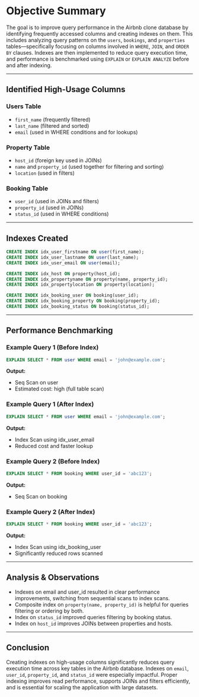 # Objective Summary

The goal is to improve query performance in the Airbnb clone database by identifying frequently accessed columns and creating indexes on them. This includes analyzing query patterns on the `users`, `bookings`, and `properties` tables—specifically focusing on columns involved in `WHERE`, `JOIN`, and `ORDER BY` clauses. Indexes are then implemented to reduce query execution time, and performance is benchmarked using `EXPLAIN` or `EXPLAIN ANALYZE` before and after indexing.

---

## Identified High-Usage Columns

### Users Table

* `first_name` (frequently filtered)
* `last_name` (filtered and sorted)
* `email` (used in WHERE conditions and for lookups)

### Property Table

* `host_id` (foreign key used in JOINs)
* `name` and `property_id` (used together for filtering and sorting)
* `location` (used in filters)

### Booking Table

* `user_id` (used in JOINs and filters)
* `property_id` (used in JOINs)
* `status_id` (used in WHERE conditions)

---

## Indexes Created

```sql
CREATE INDEX idx_user_firstname ON user(first_name);
CREATE INDEX idx_user_lastname ON user(last_name);
CREATE INDEX idx_user_email ON user(email);

CREATE INDEX idx_host ON property(host_id);
CREATE INDEX idx_propertyname ON property(name, property_id);
CREATE INDEX idx_propertylocation ON property(location);

CREATE INDEX idx_booking_user ON booking(user_id);
CREATE INDEX idx_booking_property ON booking(property_id);
CREATE INDEX idx_booking_status ON booking(status_id);
```

---

## Performance Benchmarking

### Example Query 1 (Before Index)

```sql
EXPLAIN SELECT * FROM user WHERE email = 'john@example.com';
```

**Output:**

* Seq Scan on user
* Estimated cost: high (full table scan)

### Example Query 1 (After Index)

```sql
EXPLAIN SELECT * FROM user WHERE email = 'john@example.com';
```

**Output:**

* Index Scan using idx\_user\_email
* Reduced cost and faster lookup

### Example Query 2 (Before Index)

```sql
EXPLAIN SELECT * FROM booking WHERE user_id = 'abc123';
```

**Output:**

* Seq Scan on booking

### Example Query 2 (After Index)

```sql
EXPLAIN SELECT * FROM booking WHERE user_id = 'abc123';
```

**Output:**

* Index Scan using idx\_booking\_user
* Significantly reduced rows scanned

---

## Analysis & Observations

* Indexes on email and user\_id resulted in clear performance improvements, switching from sequential scans to index scans.
* Composite index on `property(name, property_id)` is helpful for queries filtering or ordering by both.
* Index on `status_id` improved queries filtering by booking status.
* Index on `host_id` improves JOINs between properties and hosts.

---

## Conclusion

Creating indexes on high-usage columns significantly reduces query execution time across key tables in the Airbnb database. Indexes on `email`, `user_id`, `property_id`, and `status_id` were especially impactful. Proper indexing improves read performance, supports JOINs and filters efficiently, and is essential for scaling the application with large datasets.
